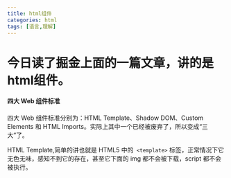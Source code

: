 ```yaml
---
title: html组件
categories: html
tags: [语言,理解]
---
```


今日读了掘金上面的一篇文章，讲的是html组件。
===
#### 四大 Web 组件标准
四大 Web 组件标准分别为：HTML Template、Shadow DOM、Custom Elements 和 HTML Imports。实际上其中一个已经被废弃了，所以变成“三大”了。

HTML Template,简单的讲也就是 HTML5 中的` <template>` 标签，正常情况下它无色无味，感知不到它的存在，甚至它下面的 img 都不会被下载，script 都不会被执行。<template> 就如它的名字一样，它只是一个模版，只有到你用到它时，它才会变得有意义。


Shadow DOM 则是原生组件封装的基本工具，它可以实现组件与组件之间的独立性。
Custom Elements 是用来包装原生组件的容器，通过它，你就只需要写一个标签，就能得到一个完整的组件。


HTML Imports 则是 HTML 中类似于 ES6 Module 的一个东西，你可以直接 import 另一个 html 文件，然后使用其中的 DOM 节点。但是，由于 HTML Imports 和 ES6 Module 实在是太像了，并且除了 Chrome 以外没有浏览器愿意实现它，所以它已经被废弃并不推荐使用了。未来会使用 ES6 Module 来取代它，但是现在貌似还没有取代的方案，在新版的 Chrome 中这个功能已经被删除了，并且在使用的时候会在 Console 中给出警告。警告中说使用 ES Modules 来取代，但是我测试在 Chrome 71 中 ES Module 会强制检测文件的 MIME 类型必须为 JavaScript 类型，应该是暂时还没有实现支持。


![](https://user-gold-cdn.xitu.io/2018/10/18/16684f2ad0409535?imageslim)

##### Shadow DOM
DOM，在 HTML 中作为一个最基础的骨架而存在，它是一个树结构，树上的每一个节点都是 HTML 中的一部分。DOM 作为一棵树，它拥有着上下级的层级关系，我们通常使用“父节点”、“子节点”、“兄弟节点”等来进行描述（当然有人觉得这些称谓强调性别，所以也创造了一些性别无关的称谓）。子节点在一定程度上会继承父节点的一些东西，也会因兄弟节点而产生一定的影响，比较明显的是在应用 CSS Style 的时候，子节点会从父节点那里继承一些样式。


而 Shadow DOM，也是 DOM 的一种，所以它也是一颗树，只不过它是长在 DOM 树上的一棵特殊的子树。


Shadow DOM 的特别之处就在于它致力于创建一个相对独立的一个空间，虽然也是长在 DOM 树上的，但是它的环境却是与外界隔离的，当然这个隔离是相对的，在这个隔离空间中，你可以选择性地从 DOM 树上的父节点继承一些属性，甚至是继承一棵 DOM 树进来。
利用 Shadow DOM 的隔离性，我们就可以创造原生的 HTML 组件了。
实际上，浏览器已经通过 Shadow DOM 实现了一些组件了，只是我们使用过却没有察觉而已，这也是 Shadow DOM 封装的组件的魅力所在：你只管写一个 HTML 标签，其他的交给我。（是不是有点像 React 的 JSX 啊？）
```html
<video controls src="./video.mp4" width="400" height="300"></video>
```
![](https://user-gold-cdn.xitu.io/2018/10/18/16684f31a0ba2ada?imageView2/0/w/1280/h/960/format/webp/ignore-error/1)
![](https://user-gold-cdn.xitu.io/2018/10/18/16684f3402275323?imageView2/0/w/1280/h/960/format/webp/ignore-error/1)
> 注：浏览器默认隐藏自身的 Shadow DOM 实现，但如果是用户通过脚本创造的 Shadow DOM，是不会被隐藏的。
![](https://user-gold-cdn.xitu.io/2018/10/18/16684f3694275a9b?imageView2/0/w/1280/h/960/format/webp/ignore-error/1)
shadow DOM 中的节点大多都有 pseudo 属性，根据这个属性，你就可以在外面编写 CSS 样式来控制对应的节点样式了。比如，将上面这个 
pseudo="-webkit-media-controls-overlay-play-button" 的 input 按钮的背景色改为橙色：
```css
video::-webkit-media-controls-overlay-play-button {
  background-color: orange;
}
```
![](https://user-gold-cdn.xitu.io/2018/10/18/16684f3b4eabacd8?imageView2/0/w/1280/h/960/format/webp/ignore-error/1)


由于 Shadow DOM 实际上也是 DOM 的一种，所以在 Shadow DOM 中还可以继续嵌套 Shadow DOM，就像上面那样。


浏览器中还有很多 Element 都使用了 Shadow DOM 的形式进行封装，比如 `<input>`、`<select>`、`<audio>` 等，这里就不一一展示了。
由于 Shadow DOM 的隔离性，所以即便是你在外面写了个样式：`div { background-color: red !important; }`，Shadow DOM 内部的 div 也不会受到任何影响。


也就是说，写样式的时候，该用 id 的时候就用 id，该用 class 的时候就用 class，一个按钮的 class 应该写成 .button 就写成 .button。完全不用考虑当前组件中的 id、class 可能会与其他组件冲突，你只要确保一个组件内部不冲突就好——这很容易做到。


这解决了现在绝大多数的组件化框架都面临的问题：Element 的 class(className) 到底怎么写？用前缀命名空间的形式会导致 class 名太长，像这样：`.header-nav-list-sublist-button-icon`；而使用一些 CSS-in-JS 工具，可以创造一些唯一的 class 名称，像这样：`.Nav__welcomeWrapper___lKXTg`，这样的名称仍旧有点长，还带了冗余信息。


##### ShadowRoot
ShadowRoot 是 Shadow DOM 下面的根，你可以把它当做 DOM 中的 <body> 一样看待，但是它不是 <body>，所以你不能使用 <body> 上的一些属性，甚至它不是一个节点。


你可以通过 ShadowRoot 下面的 appendChild、querySelectorAll 之类的属性或方法去操作整个 Shadow DOM 树。


对于一个普通的 Element，比如 `<div>`，你可以通过调用它上面的 attachShadow 方法来创建一个 ShadowRoot（还有一个 createShadowRoot 方法，已经过时不推荐使用），attachShadow 接受一个对象进行初始化：`{ mode: 'open' }`，这个对象有一个 mode 属性，它有两个取值：'open' 和 'closed'，这个属性是在创造 ShadowRoot 的时候需要初始化提供的，并在创建 ShadowRoot 之后成为一个只读属性。
mode: 'open' 和 mode: 'closed' 有什么区别呢？在调用 attachShadow 创建 ShadowRoot 之后，attachShdow 方法会返回 ShadowRoot 对象实例，你可以通过这个返回值去构造整个 Shadow DOM。当 mode 为 'open' 时，在用于创建 ShadowRoot 的外部普通节点（比如` <div>`）上，会有一个 shadowRoot 属性，这个属性也就是创造出来的那个 ShadowRoot，也就是说，在创建 ShadowRoot 之后，还是可以在任何地方通过这个属性再得到 ShadowRoot，继续对其进行改造；而当 mode 为 'closed' 时，你将不能再得到这个属性，这个属性会被设置为 null，也就是说，你只能在 attachShadow 之后得到 ShadowRoot 对象，用于构造整个 Shadow DOM，一旦你失去对这个对象的引用，你就无法再对 Shadow DOM 进行改造了。


可以从上面 Shadow DOM 的截图中看到 #shadow-root (user-agent) 的字样，这就是 ShadowRoot 对象了，而括号中的 user-agent 表示这是浏览器内部实现的 Shadow DOM，如果使用通过脚本自己创建的 ShadowRoot，括号中会显示为 open 或 closed 表示 Shadow DOM 的 mode。

![](https://user-gold-cdn.xitu.io/2018/10/18/16684f3f3702ee88?imageView2/0/w/1280/h/960/format/webp/ignore-error/1)

> 浏览器内部实现的 user-agent 的 mode 为 closed，所以你不能通过节点的 ShadowRoot 属性去获得其 ShadowRoot 对象，也就意味着你不能通过脚本对这些浏览器内部实现的 Shadow DOM 进行改造。
















[链接](https://juejin.im/post/5bc7ead7f265da0afc2c2c6b)
